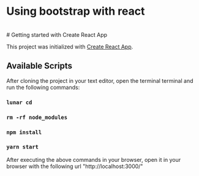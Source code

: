 <h1>Using bootstrap with react</h1>
<link rel="stylesheet" href="https://img.shields.io/badge/React.JS-%5E18.2.0-blue">
<br>
# Getting started with Create React App

This project was initialized with [Create React App](https://github.com/facebook/create-react-app).

## Available Scripts

After cloning the project in your text editor, open the terminal terminal and run the following commands:

### `lunar cd`

### `rm -rf node_modules`

### `npm install`

### `yarn start`


After executing the above commands in your browser, open it in your browser with the following url "http://localhost:3000/"
